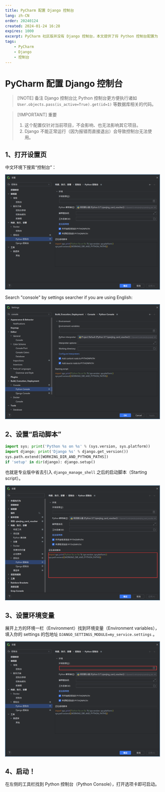 ```yaml
---
title: PyCharm 配置 Django 控制台
lang: zh-CN
order: 20240124
created: 2024-01-24 16:28
expires: 1000
excerpt: PyCharm 社区版并没有 Django 控制台，本文提供了将 Python 控制台配置为 Django 控制台的方法。
tags:
    - PyCharm
    - Django
    - 控制台
---
```


<script setup lang="ts">
import RevisionInfo from "@/components/RevisionInfo.vue";
</script>

# PyCharm 配置 Django 控制台

<RevisionInfo indent />

> [!NOTE] 备注
> Django 控制台比 Python 控制台更方便执行诸如 `User.objects.pass(is_active=True).get(id=1)` 等数据库相关的代码。

> [!IMPORTANT] 重要
> 1. 这个配置仅针对当前项目，不会影响、也无法影响其它项目。
> 2. Django 不能正常运行（因为报错而直接退出）会导致控制台无法使用。

## 1、打开设置页

中文环境下搜索“控制台”：

![设置页面](/image/django-console-search-cn.png)

Search "console" by settings searcher if you are using English:

![Settings Page](/image/django-console-search-en.png)

## 2、设置“启动脚本”

```python
import sys; print('Python %s on %s' % (sys.version, sys.platform))
import django; print('Django %s' % django.get_version())
sys.path.extend([WORKING_DIR_AND_PYTHON_PATHS])
if 'setup' in dir(django): django.setup()
```

也就是专业版中省去引入 `django_manage_shell` 之后的启动脚本（Starting script）。

![设置启动脚本](/image/django-console-starting-script.png)

## 3、设置环境变量

展开上方的环境一栏（Environment）找到环境变量（Environment variables），填入你的 settings 的包地址 `DJANGO_SETTINGS_MODULE=my_service.settings` 。

![配置环境变量](/image/django-console-env-var.png)

## 4、启动！

在左侧的工具栏找到 Python 控制台（Python Console），打开选项卡即可启动。

